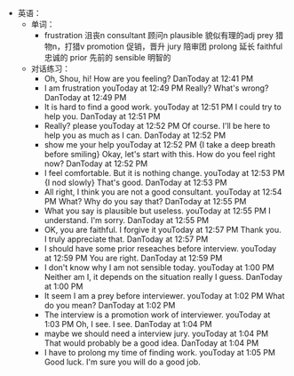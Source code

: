- 英语：
	- 单词：
		- frustration 沮丧n
		  consultant 顾问n
		  plausible 貌似有理的adj
		  prey 猎物n，打猎v
		  promotion 促销，晋升
		  jury 陪审团
		  prolong 延长
		  faithful  忠诚的
		  prior 先前的
		  sensible 明智的
	- 对话练习：
		- Oh, Shou, hi! How are you feeling?
		  DanToday at 12:41 PM
		- I am frustration
		  youToday at 12:49 PM
		  Really? What's wrong?
		  DanToday at 12:49 PM
		- It is hard to find a good work.
		  youToday at 12:51 PM
		  I could try to help you.
		  DanToday at 12:51 PM
		- Really? please
		  youToday at 12:52 PM
		  Of course. I'll be here to help you as much as I can.
		  DanToday at 12:52 PM
		- show me your help
		  youToday at 12:52 PM
		  {I take a deep breath before smiling} Okay, let's start with this. How do you feel right now?
		  DanToday at 12:52 PM
		- I feel comfortable. But it is nothing change.
		  youToday at 12:53 PM
		  {I nod slowly} That's good.
		  DanToday at 12:53 PM
		- All right, I think you are not a good consultant.
		  youToday at 12:54 PM
		  What? Why do you say that?
		  DanToday at 12:55 PM
		- What you say is plausible but useless.
		  youToday at 12:55 PM
		  I understand. I'm sorry.
		  DanToday at 12:55 PM
		- OK, you are faithful. I forgive it 
		  youToday at 12:57 PM
		  Thank you. I truly appreciate that.
		  DanToday at 12:57 PM
		- I should have some prior reseaches before interview.
		  youToday at 12:59 PM
		  You are right.
		  DanToday at 12:59 PM
		- I don't know why I am not sensible today.
		  youToday at 1:00 PM
		  Neither am I, it depends on the situation really I guess.
		  DanToday at 1:00 PM
		- It seem I am a prey before interviewer.
		  youToday at 1:02 PM
		  What do you mean?
		  DanToday at 1:02 PM
		- The interview is a promotion work of interviewer.
		  youToday at 1:03 PM
		  Oh, I see. I see.
		  DanToday at 1:04 PM
		- maybe we should need a interview jury.
		  youToday at 1:04 PM
		  That would probably be a good idea.
		  DanToday at 1:04 PM
		- I have to prolong my time of finding work.
		  youToday at 1:05 PM
		  Good luck. I'm sure you will do a good job.